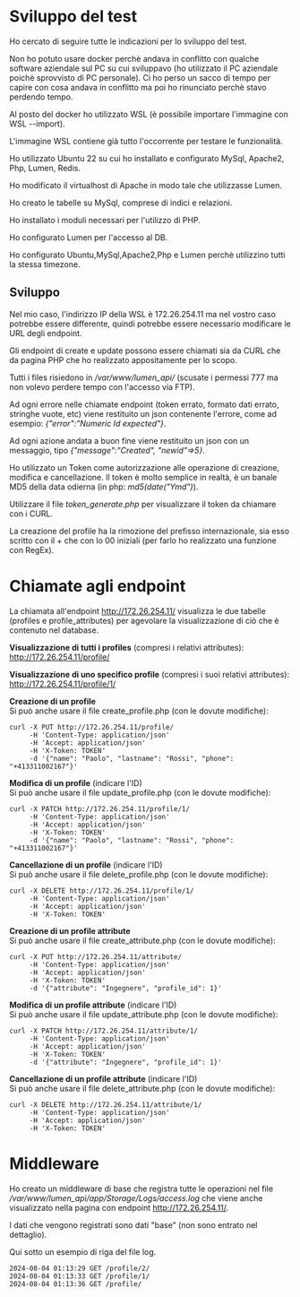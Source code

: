 # Sviluppo del test

Ho cercato di seguire tutte le indicazioni per lo sviluppo del test.

Non ho potuto usare docker perchè andava in conflitto con qualche software aziendale sul PC su cui sviluppavo (ho utilizzato il PC aziendale poichè sprovvisto di PC personale). Ci ho perso un sacco di tempo per capire con cosa andava in conflitto ma poi ho rinunciato perchè stavo perdendo tempo.

Al posto del docker ho utilizzato WSL (è possibile importare l'immagine con WSL --import).

L'immagine WSL contiene già tutto l'occorrente per testare le funzionalità.

Ho utilizzato Ubuntu 22 su cui ho installato e configurato MySql, Apache2, Php, Lumen, Redis.

Ho modificato il virtualhost di Apache in modo tale che utilizzasse Lumen.

Ho creato le tabelle su MySql, comprese di indici e relazioni.

Ho installato i moduli necessari per l'utilizzo di PHP.

Ho configurato Lumen per l'accesso al DB.

Ho configurato Ubuntu,MySql,Apache2,Php e Lumen perchè utilizzino tutti la stessa timezone.

## Sviluppo

Nel mio caso, l'indirizzo IP della WSL è 172.26.254.11 ma nel vostro caso potrebbe essere differente, quindi potrebbe essere necessario modificare le URL degli endpoint.

Gli endpoint di create e update possono essere chiamati sia da CURL che da pagina PHP che ho realizzato appositamente per lo scopo.

Tutti i files risiedono in _/var/www/lumen_api/_ (scusate i permessi 777 ma non volevo perdere tempo con l'accesso via FTP).

Ad ogni errore nelle chiamate endpoint (token errato, formato dati errato, stringhe vuote, etc) viene restituito un json contenente l'errore, come ad esempio: _{"error":"Numeric Id expected"}_.

Ad ogni azione andata a buon fine viene restituito un json con un messaggio, tipo _{"message":"Created", "newid"=>5}_.
  
Ho utilizzato un Token come autorizzazione alle operazione di creazione, modifica e cancellazione. Il token è molto semplice in realtà, è un banale MD5 della data odierna (in php: _md5(date("Ymd")_).

Utilizzare il file _token_generate.php_ per visualizzare il token da chiamare con i CURL.

La creazione del profile ha la rimozione del prefisso internazionale, sia esso scritto con il + che con lo 00 iniziali (per farlo ho realizzato una funzione con RegEx).
 
# Chiamate agli endpoint

La chiamata all'endpoint http://172.26.254.11/ visualizza le due tabelle (profiles e profile_attributes) per agevolare la visualizzazione di ciò che è contenuto nel database.
 
**Visualizzazione di tutti i profiles** (compresi i relativi attributes):  
http://172.26.254.11/profile/
 
**Visualizzazione di uno specifico profile** (compresi i suoi relativi attributes):  
http://172.26.254.11/profile/1/
 
**Creazione di un profile**  
Si può anche usare il file create_profile.php (con le dovute modifiche):  
```
curl -X PUT http://172.26.254.11/profile/ 
     -H 'Content-Type: application/json' 
     -H 'Accept: application/json' 
     -H 'X-Token: TOKEN' 
     -d '{"name": "Paolo", "lastname": "Rossi", "phone": "+413311002167"}'
```

**Modifica di un profile** (indicare l'ID)  
Si può anche usare il file update_profile.php (con le dovute modifiche): 
```
curl -X PATCH http://172.26.254.11/profile/1/
     -H 'Content-Type: application/json'
     -H 'Accept: application/json'
     -H 'X-Token: TOKEN'
     -d '{"name": "Paolo", "lastname": "Rossi", "phone": "+413311002167"}'
```

**Cancellazione di un profile** (indicare l'ID)  
Si può anche usare il file delete_profile.php (con le dovute modifiche): 
```
curl -X DELETE http://172.26.254.11/profile/1/
     -H 'Content-Type: application/json'
     -H 'Accept: application/json'
     -H 'X-Token: TOKEN'
```

**Creazione di un profile attribute**  
Si può anche usare il file create_attribute.php (con le dovute modifiche):  
```
curl -X PUT http://172.26.254.11/attribute/ 
     -H 'Content-Type: application/json' 
     -H 'Accept: application/json' 
     -H 'X-Token: TOKEN' 
     -d '{"attribute": "Ingegnere", "profile_id": 1}'
```

**Modifica di un profile attribute** (indicare l'ID)  
Si può anche usare il file update_attribute.php (con le dovute modifiche): 
```
curl -X PATCH http://172.26.254.11/attribute/1/
     -H 'Content-Type: application/json'
     -H 'Accept: application/json'
     -H 'X-Token: TOKEN'
     -d '{"attribute": "Ingegnere", "profile_id": 1}'
```

**Cancellazione di un profile attribute** (indicare l'ID)  
Si può anche usare il file delete_attribute.php (con le dovute modifiche): 
```
curl -X DELETE http://172.26.254.11/attribute/1/
     -H 'Content-Type: application/json'
     -H 'Accept: application/json'
     -H 'X-Token: TOKEN'
```

# Middleware

Ho creato un middleware di base che registra tutte le operazioni nel file _/var/www/lumen_api/app/Storage/Logs/access.log_ che viene anche visualizzato nella pagina con endpoint http://172.26.254.11/.

I dati che vengono registrati sono dati "base" (non sono entrato nel dettaglio).

Qui sotto un esempio di riga del file log.

```
2024-08-04 01:13:29	GET	/profile/2/
2024-08-04 01:13:33	GET	/profile/1/
2024-08-04 01:13:36	GET	/profile/
```